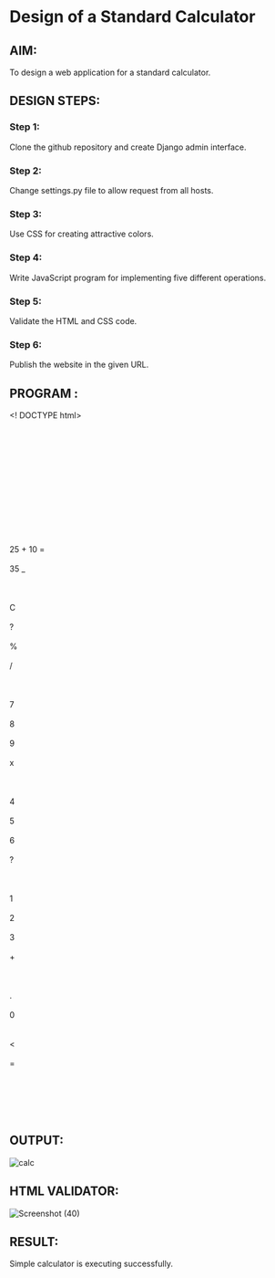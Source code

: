 # Design of a Standard Calculator

## AIM:

To design a web application for a standard calculator.

## DESIGN STEPS:

### Step 1:
Clone the github repository and create Django admin interface.

### Step 2:
Change settings.py file to allow request from all hosts.

### Step 3:
Use CSS for creating attractive colors.

### Step 4:
Write JavaScript program for implementing five different operations.

### Step 5:
Validate the HTML and CSS code.

### Step 6:
Publish the website in the given URL.

## PROGRAM :
<! DOCTYPE html>  
    <html>  
        <head>  
        <meta charset="utf-8">  
        <title>  
             Calculator using HTML Example  
        </title>  
        <link href="https://fonts.googleapis.com/css2?family=Cookie&display=swap" rel="stylesheet">  
        <!-- CSS property to create interactive  
            calculator interface -->  
        <style>  
            * {  
      box-sizing: border-box;  
      font-family: 'Roboto', sans-serif;  
    }  
    body {  
      background: white;  
    }  
    .container {  
      width: auto;  
      margin: 20px;  
      color:black;  
    }  
    .calc-body {  
      width: 275px;  
      margin: auto;  
      min-height: 400px;  
      border: solid 1px #3A4655;  
      box-shadow: 0 8px 50px -7px black;  
    }  
    .calc-screen {  
      background: #3A4655;  
      width: 100%;  
      height: 150px;  
      padding: 20px;  
    }  
    .calc-operation {  
      text-align: right;  
      color: #727B86;  
      font-size: 21px;  
      padding-bottom: 10px;  
      border-bottom: dotted 1px;  
    }  
    .calc-typed {  
      margin-top: 20px;  
      font-size: 45px;  
      text-align: right;  
      color: #fff;  
    }  
    .calc-button-row {  
      width: 100%;  
      background: #3C4857;  
    }  
    .button {  
      width: 25%;  
      background: #425062;  
      color: #fff;  
      padding: 20px;  
      display: inline-block;  
      font-size: 25px;  
      text-align: center;  
      vertical-align: middle;  
      margin-right: -4px;  
      border-right: solid 2px #3C4857;  
      border-bottom: solid 2px #3C4857;  
      transition: all 0.2s ease-in-out;  
    }  
    .button.l {  
      color: #AEB3BA;  
      background: #404D5E;  
    }  
    .button.c {  
      color: #D95D4E;  
      background: #404D5E;  
    }  
    .button:hover {  
      background: #E0B612;  
      transform: rotate(5deg);  
    }  
    .button.c:hover {  
      background: #E0B612;  
      color: #fff;  
    }  
    .button.l:hover {  
      background: #E0B612;  
      color: #fff;  
    }  
    .blink-me {  
      color: #E0B612;  
    }  
    html {  
      height: 100vh;  
      display: flex;  
      align-items: center;  
      justify-content: center;  
      background-color: #2d3436;  
      background-image: linear-gradient(315deg, #2d3436 0%, #000000 74%);  
      font-family: 'Cookie', cursive;  
    }  
    .title:hover {  
      background: #E0B612;  
      color: #fff;  
    }  
    .title {  
    margin-bottom: 10px;  
    padding: 5px 0;  
    font-size: 40px;  
    font-weight: bold;  
    text-align: center;  
    color: #AEB3BA;  
    font-family: 'Cookie', cursive;  
    }  
    input[type=button] {  
      width: 60px;  
      height: 60px;  
      float: left;  
      padding: 0;  
      margin: 5px;  
      box-sizing: border-box;  
      background: #ecedef;  
      border: none;  
      font-size: 30px;  
      line-height: 30px;  
      border-radius: 50%;  
      font-weight: 700;  
      color: #5E5858;  
      cursor: pointer;    
    }  
    input[type=text] {  
      width: 270px;  
      height: 60px;  
      float: left;  
      padding: 0;  
      box-sizing: border-box;  
      border: none;  
      background: none;  
      color: red;  
      text-align: right;  
      font-weight: 700;  
      font-size: 60px;  
      line-height: 60px;  
      margin: 0 25px;  
      }  
    .calculator {  
      background-color: #c0c0c0;  
      box-shadow: 0px 0px 0px 10px #666;  
      border: 5px solid black;  
      border-radius: 10px;  
    }     
    </style>  
    </head>  
    <body>  
        <div class="container">  
      <div class="calc-body">  
        <div class="calc-screen">  
          <div class="calc-operation"> 25 + 10 = </div>  
          <div class="calc-typed"> 35 <span class="blink-me"> _ </span> </div>  
        </div>  
        <div class="calc-button-row">  
          <div class="button c"> C </div>  
          <div class="button l"> ? </div>  
          <div class="button l"> % </div>  
          <div class="button l"> / </div>  
        </div>  
        <div class="calc-button-row">  
          <div class="button"> 7 </div>  
          <div class="button"> 8 </div>  
          <div class="button"> 9 </div>  
          <div class="button l"> x </div>  
        </div>  
        <div class="calc-button-row">  
          <div class="button"> 4 </div>  
          <div class="button"> 5 </div>  
          <div class="button"> 6 </div>  
          <div class="button l"> ? </div>  
        </div>  
        <div class="calc-button-row">  
          <div class="button"> 1 </div>  
          <div class="button"> 2 </div>  
          <div class="button"> 3 </div>  
          <div class="button l"> + </div>  
        </div>  
        <div class="calc-button-row">  
          <div class="button"> . </div>  
          <div class="button"> 0 </div>  
          <div class="button">  
            < </div>  
              <div class="button l"> = </div>  
          </div>  
        </div>  
      </div>  
    </body>  
    </html>

## OUTPUT:
![calc](https://user-images.githubusercontent.com/118787344/214761479-33458e5c-f00e-4a50-8907-722b5c938991.png)


## HTML VALIDATOR:
![Screenshot (40)](https://user-images.githubusercontent.com/118787344/214761766-314ca31c-9672-4d85-9dfa-7b76b459e2fa.png)


## RESULT:
Simple calculator is executing successfully.

